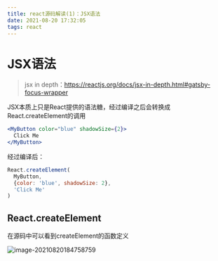 ```yaml
---
title: react源码解读(1)：JSX语法
date: 2021-08-20 17:32:05
tags: react
---
```

# JSX语法

> jsx in depth：https://reactjs.org/docs/jsx-in-depth.html#gatsby-focus-wrapper

JSX本质上只是React提供的语法糖，经过编译之后会转换成React.createElement的调用

```jsx
<MyButton color="blue" shadowSize={2}>
  Click Me
</MyButton>
```

经过编译后：

```js
React.createElement(
  MyButton,
  {color: 'blue', shadowSize: 2},
  'Click Me'
)
```

## React.createElement

在源码中可以看到createElement的函数定义	

![image-20210820184758759](/Users/bytedance/pj/blog/source/_posts/react源码解读1/image-20210820184758759.png)
